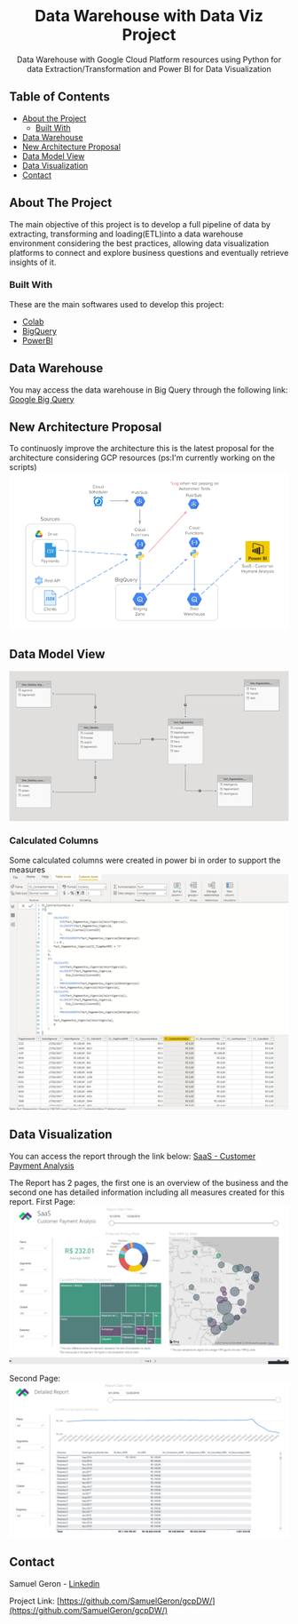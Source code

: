 <!-- PROJECT LOGO -->
<br />
<p align="center">

  <h1 align="center">Data Warehouse with Data Viz Project</h1>

  <p align="center">
    Data Warehouse with Google Cloud Platform resources using Python for data Extraction/Transformation and Power BI for Data Visualization
  </p>
</p>

<!-- TABLE OF CONTENTS -->
## Table of Contents

* [About the Project](#about-the-project)
  * [Built With](#built-with)
* [Data Warehouse](#data-warehouse)
* [New Architecture Proposal](#new-architecture-proposal)
* [Data Model View](#data-model-view)
* [Data Visualization](#data-visualization)
* [Contact](#contact)


<!-- ABOUT THE PROJECT -->
## About The Project

The main objective of this project is to develop a full pipeline of data by extracting, transforming and loading(ETL)into a data warehouse environment considering the best practices, allowing data visualization platforms to connect and explore business questions and eventually retrieve insights of it.

### Built With
These are the main softwares used to develop this project:
* [Colab](https://colab.research.google.com/)
* [BigQuery](https://cloud.google.com/bigquery)
* [PowerBI](https://powerbi.microsoft.com/en-us/)


## Data Warehouse
You may access the data warehouse in Big Query through the following link:
[Google Big Query](https://console.cloud.google.com/bigquery?project=animated-falcon-292800)

## New Architecture Proposal
To continuosly improve the architecture this is the latest proposal for the architecture considering GCP resources (ps:I'm currently working on the scripts)
![alt text](https://github.com/SamuelGeron/gcpDW/blob/main/img/New%20DW%20-%20Architecture%20Proposal.png?raw=true)

## Data Model View
![alt text](https://github.com/SamuelGeron/gcpDW/blob/main/img/DW%20-%20Data%20Model.PNG?raw=true)

### Calculated Columns
Some calculated columns were created in power bi in order to support the measures
![alt text](https://github.com/SamuelGeron/gcpDW/blob/main/img/CalculatedColums.PNG?raw=true)

## Data Visualization
You can access the report through the link below:
[SaaS - Customer Payment Analysis](https://app.powerbi.com/view?r=eyJrIjoiNjMwM2JlYjktZmEyMC00NjZkLTkyMjQtYjFmY2VlOTRlNDI5IiwidCI6ImU1OTFmYzZlLWM0NWMtNDhjNS1hNDAzLTVlYTU5MjNlM2E1NCIsImMiOjR9)

The Report has 2 pages, the first one is an overview of the business and the second one has detailed information including all measures created for this report.
First Page:
![Preview](https://github.com/SamuelGeron/gcpDW/blob/main/img/Data%20Visualization.PNG?raw=true)

Second Page:
![Preview](https://github.com/SamuelGeron/gcpDW/blob/main/img/Report%20-%20All%20Measures.PNG?raw=true)


<!-- CONTACT -->
## Contact

Samuel Geron - [Linkedin](https://bit.ly/SamuelGeronLinkedIn)

Project Link: [https://github.com/SamuelGeron/gcpDW/](https://github.com/SamuelGeron/gcpDW/)

